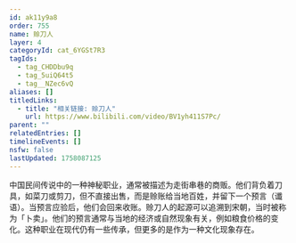 ```yaml
---
id: ak11y9a8
order: 755
name: 赊刀人
layer: 4
categoryId: cat_6YGSt7R3
tagIds:
  - tag_CHDDbu9q
  - tag_5uiQ64t5
  - tag__NZec6vQ
aliases: []
titledLinks:
  - title: "相关链接: 赊刀人"
    url: https://www.bilibili.com/video/BV1yh411S7Pc/
parent: ""
relatedEntries: []
timelineEvents: []
nsfw: false
lastUpdated: 1758087125
---
```


中国民间传说中的一种神秘职业，通常被描述为走街串巷的商贩。他们背负着刀具，如菜刀或剪刀，但不直接出售，而是赊账给当地百姓，并留下一个预言（谶语）。当预言应验后，他们会回来收账。赊刀人的起源可以追溯到宋朝，当时被称为「卜卖」。他们的预言通常与当地的经济或自然现象有关，例如粮食价格的变化。这种职业在现代仍有一些传承，但更多的是作为一种文化现象存在。